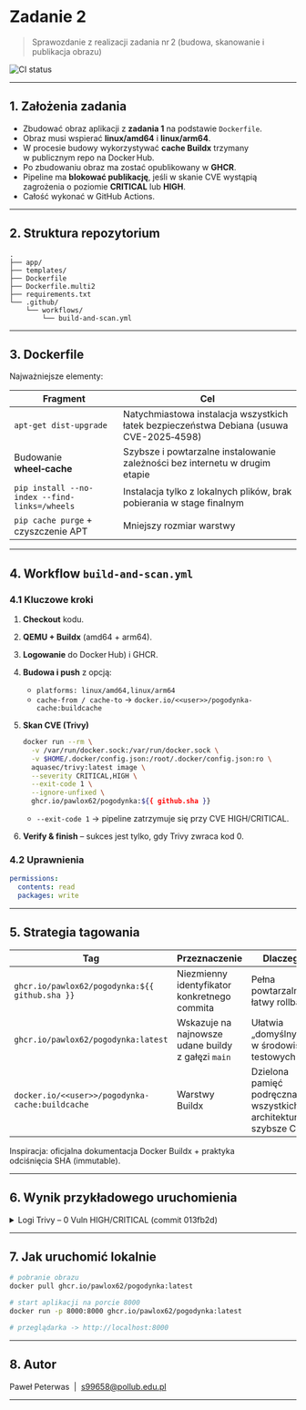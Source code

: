 # Zadanie 2

> Sprawozdanie z realizacji zadania nr 2 (budowa, skanowanie i publikacja obrazu)

![CI status](https://github.com/pawlox62/pogodynka/actions/workflows/build-and-scan.yml/badge.svg)

---

## 1. Założenia zadania

* Zbudować obraz aplikacji z **zadania 1** na podstawie `Dockerfile`.
* Obraz musi wspierać **linux/amd64** i **linux/arm64**.
* W procesie budowy wykorzystywać **cache Buildx** trzymany w publicznym repo na Docker Hub.
* Po zbudowaniu obraz ma zostać opublikowany w **GHCR**.
* Pipeline ma **blokować publikację**, jeśli w skanie CVE wystąpią zagrożenia o poziomie **CRITICAL** lub **HIGH**.
* Całość wykonać w GitHub Actions.

---

## 2. Struktura repozytorium

```
.
├── app/ 
├── templates/ 
├── Dockerfile  
├── Dockerfile.multi2 
├── requirements.txt 
└── .github/
    └── workflows/
        └── build-and-scan.yml 
```

---

## 3. Dockerfile

Najważniejsze elementy:

| Fragment                                      | Cel                                                                                     |
| --------------------------------------------- | --------------------------------------------------------------------------------------- |
| `apt-get dist-upgrade`                        | Natychmiastowa instalacja wszystkich łatek bezpieczeństwa Debiana (usuwa CVE-2025‑4598) |
| Budowanie **wheel‑cache**                     | Szybsze i powtarzalne instalowanie zależności bez internetu w drugim etapie             |
| `pip install --no-index --find-links=/wheels` | Instalacja tylko z lokalnych plików, brak pobierania w stage finalnym                   |
| `pip cache purge` + czyszczenie APT           | Mniejszy rozmiar warstwy                                                                |

---

## 4. Workflow `build-and-scan.yml`

### 4.1 Kluczowe kroki

1. **Checkout** kodu.
2. **QEMU + Buildx** (amd64 + arm64).
3. **Logowanie** do Docker Hub) i GHCR.
4. **Budowa i push** z opcją:

   * `platforms: linux/amd64,linux/arm64`
   * `cache-from / cache-to` → `docker.io/<<user>>/pogodynka-cache:buildcache`
5. **Skan CVE (Trivy)**

   ```bash
   docker run --rm \
     -v /var/run/docker.sock:/var/run/docker.sock \
     -v $HOME/.docker/config.json:/root/.docker/config.json:ro \
     aquasec/trivy:latest image \
     --severity CRITICAL,HIGH \
     --exit-code 1 \
     --ignore-unfixed \
     ghcr.io/pawlox62/pogodynka:${{ github.sha }}
   ```

   * `--exit-code 1` → pipeline zatrzymuje się przy CVE HIGH/CRITICAL.
6. **Verify & finish** – sukces jest tylko, gdy Trivy zwraca kod 0.

### 4.2 Uprawnienia

```yaml
permissions:
  contents: read
  packages: write
```

---

## 5. Strategia tagowania

| Tag                                             | Przeznaczenie                                      | Dlaczego?                                                         |
| ----------------------------------------------- | -------------------------------------------------- | ----------------------------------------------------------------- |
| `ghcr.io/pawlox62/pogodynka:${{ github.sha }}`  | Niezmienny identyfikator konkretnego commita       | Pełna powtarzalność, łatwy rollback                               |
| `ghcr.io/pawlox62/pogodynka:latest`             | Wskazuje na najnowsze udane buildy z gałęzi `main` | Ułatwia „domyślny” pull w środowiskach testowych                  |
| `docker.io/<<user>>/pogodynka-cache:buildcache` | Warstwy Buildx                                     | Dzielona pamięć podręczna dla wszystkich architektur → szybsze CI |

Inspiracja: oficjalna dokumentacja Docker Buildx + praktyka odciśnięcia SHA (immutable). 

---

## 6. Wynik przykładowego uruchomienia

<details>
<summary>Logi Trivy – 0 Vuln HIGH/CRITICAL (commit 013fb2d)</summary>

```
Total: 0 (HIGH: 0, CRITICAL: 0)
```

</details>

---

## 7. Jak uruchomić lokalnie

```bash
# pobranie obrazu
docker pull ghcr.io/pawlox62/pogodynka:latest

# start aplikacji na porcie 8000
docker run -p 8000:8000 ghcr.io/pawlox62/pogodynka:latest

# przeglądarka -> http://localhost:8000
```

---

## 8. Autor

Paweł Peterwas  |  [s99658@pollub.edu.pl](mailto:s99658@pollub.edu.pl)

---
